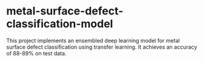 # metal-surface-defect-classification-model
This project implements an ensembled deep learning model for metal surface defect classification using transfer learning. It achieves an accuracy of 88-89% on test data. 
